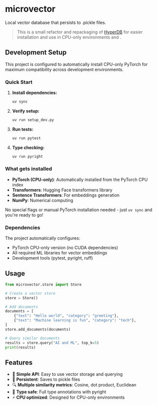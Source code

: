 # microvector

Local vector database that persists to .pickle files.

> This is a small refactor and repackaging of [HyperDB](https://github.com/jdagdelen/hyperDB/tree/main) for easier installation and use in CPU-only environments and .

## Development Setup

This project is configured to automatically install CPU-only PyTorch for maximum compatibility across development environments.

### Quick Start

1. **Install dependencies:**

   ```bash
   uv sync
   ```

2. **Verify setup:**

   ```bash
   uv run setup_dev.py
   ```

3. **Run tests:**

   ```bash
   uv run pytest
   ```

4. **Type checking:**
   ```bash
   uv run pyright
   ```

### What gets installed

- **PyTorch (CPU-only)**: Automatically installed from the PyTorch CPU index
- **Transformers**: Hugging Face transformers library
- **Sentence Transformers**: For embeddings generation
- **NumPy**: Numerical computing

No special flags or manual PyTorch installation needed - just `uv sync` and you're ready to go!

### Dependencies

The project automatically configures:

- PyTorch CPU-only version (no CUDA dependencies)
- All required ML libraries for vector embeddings
- Development tools (pytest, pyright, ruff)

## Usage

```python
from microvector.store import Store

# Create a vector store
store = Store()

# Add documents
documents = [
    {"text": "Hello world", "category": "greeting"},
    {"text": "Machine learning is fun", "category": "tech"},
]
store.add_documents(documents)

# Query similar documents
results = store.query("AI and ML", top_k=5)
print(results)
```

## Features

- 🚀 **Simple API**: Easy to use vector storage and querying
- 💾 **Persistent**: Saves to pickle files
- 🔍 **Multiple similarity metrics**: Cosine, dot product, Euclidean
- 🎯 **Type safe**: Full type annotations with pyright
- ⚡ **CPU optimized**: Designed for CPU-only environments
